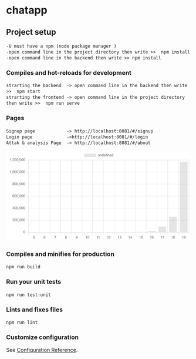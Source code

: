 # chatapp

## Project setup
```
-U must have a npm (node package manager )
-open command line in the project directory then write >>  npm install
-open command line in the backend then write >> npm install
```

### Compiles and hot-reloads for development
```
strarting the backend  -> open command line in the backend then write >>  npm start
strarting the frontend -> open command line in the project directory then write >>  npm run serve
```
### Pages
```
Signup page            -> http://localhost:8081/#/signup
Login page             ->http://localhost:8081/#/login
Attak & analysis Page  -> http://localhost:8081/#/about
```
![alt text](https://github.com/abdalhamedemad/chat-app/blob/main/photos/1.jpg?raw=true)

### Compiles and minifies for production
```
npm run build
```

### Run your unit tests
```
npm run test:unit
```

### Lints and fixes files
```
npm run lint
```

### Customize configuration
See [Configuration Reference](https://cli.vuejs.org/config/).
